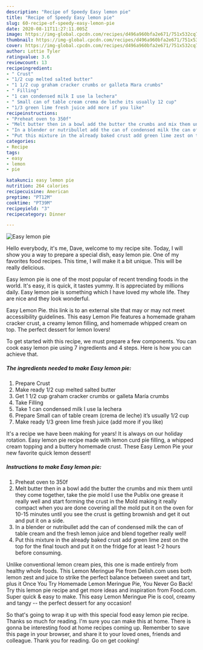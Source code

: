 ```yaml
---
description: "Recipe of Speedy Easy lemon pie"
title: "Recipe of Speedy Easy lemon pie"
slug: 60-recipe-of-speedy-easy-lemon-pie
date: 2020-08-11T11:27:11.005Z
image: https://img-global.cpcdn.com/recipes/d496a960bfa2e671/751x532cq70/easy-lemon-pie-recipe-main-photo.jpg
thumbnail: https://img-global.cpcdn.com/recipes/d496a960bfa2e671/751x532cq70/easy-lemon-pie-recipe-main-photo.jpg
cover: https://img-global.cpcdn.com/recipes/d496a960bfa2e671/751x532cq70/easy-lemon-pie-recipe-main-photo.jpg
author: Lottie Tyler
ratingvalue: 3.6
reviewcount: 13
recipeingredient:
- " Crust"
- "1/2 cup melted salted butter"
- "1 1/2 cup graham cracker crumbs or galleta Mara crumbs"
- " Filling"
- "1 can condensed milk I use la lechera"
- " Small can of table cream crema de leche its usually 12 cup"
- "1/3 green lime fresh juice add more if you like"
recipeinstructions:
- "Preheat oven to 350f"
- "Melt butter then in a bowl add the butter the crumbs and mix them until they come together, take the pie mold I use the Publix one grease it really well and start forming the crust in the Mold making it really compact when you are done covering all the mold put it on the oven for 10-15 minutes until you see the crust is getting brownish and get it out and put it on a side."
- "In a blender or nutribullet add the can of condensed milk the can of table cream and the fresh lemon juice and blend together really well!"
- "Put this mixture in the already baked crust add green lime zest on the top for the final touch and put it on the fridge for at least 1-2 hours before consuming."
categories:
- Recipe
tags:
- easy
- lemon
- pie

katakunci: easy lemon pie 
nutrition: 264 calories
recipecuisine: American
preptime: "PT12M"
cooktime: "PT39M"
recipeyield: "3"
recipecategory: Dinner

---
```



![Easy lemon pie](https://img-global.cpcdn.com/recipes/d496a960bfa2e671/751x532cq70/easy-lemon-pie-recipe-main-photo.jpg)

Hello everybody, it's me, Dave, welcome to my recipe site. Today, I will show you a way to prepare a special dish, easy lemon pie. One of my favorites food recipes. This time, I will make it a bit unique. This will be really delicious.

Easy lemon pie is one of the most popular of recent trending foods in the world. It's easy, it is quick, it tastes yummy. It is appreciated by millions daily. Easy lemon pie is something which I have loved my whole life. They are nice and they look wonderful.

Easy Lemon Pie. this link is to an external site that may or may not meet accessibility guidelines. This easy Lemon Pie features a homemade graham cracker crust, a creamy lemon filling, and homemade whipped cream on top. The perfect dessert for lemon lovers!


To get started with this recipe, we must prepare a few components. You can cook easy lemon pie using 7 ingredients and 4 steps. Here is how you can achieve that.

<!--inarticleads1-->

##### The ingredients needed to make Easy lemon pie:

1. Prepare  Crust
1. Make ready 1/2 cup melted salted butter
1. Get 1 1/2 cup graham cracker crumbs or galleta María crumbs
1. Take  Filling
1. Take 1 can condensed milk I use la lechera
1. Prepare  Small can of table cream (crema de leche) it’s usually 1/2 cup
1. Make ready 1/3 green lime fresh juice (add more if you like)


It&#39;s a recipe we have been making for years! It is always on our holiday rotation. Easy lemon pie recipe made with lemon curd pie filling, a whipped cream topping and a buttery homemade crust. These Easy Lemon Pie your new favorite quick lemon dessert! 

<!--inarticleads2-->

##### Instructions to make Easy lemon pie:

1. Preheat oven to 350f
1. Melt butter then in a bowl add the butter the crumbs and mix them until they come together, take the pie mold I use the Publix one grease it really well and start forming the crust in the Mold making it really compact when you are done covering all the mold put it on the oven for 10-15 minutes until you see the crust is getting brownish and get it out and put it on a side.
1. In a blender or nutribullet add the can of condensed milk the can of table cream and the fresh lemon juice and blend together really well!
1. Put this mixture in the already baked crust add green lime zest on the top for the final touch and put it on the fridge for at least 1-2 hours before consuming.


Unlike conventional lemon cream pies, this one is made entirely from healthy whole foods. This Lemon Meringue Pie from Delish.com uses both lemon zest and juice to strike the perfect balance between sweet and tart, plus it Once You Try Homemade Lemon Meringue Pie, You Never Go Back! Try this lemon pie recipe and get more ideas and inspiration from Food.com. Super quick &amp; easy to make. This easy Lemon Meringue Pie is cool, creamy and tangy -- the perfect dessert for any occasion! 

So that's going to wrap it up with this special food easy lemon pie recipe. Thanks so much for reading. I'm sure you can make this at home. There is gonna be interesting food at home recipes coming up. Remember to save this page in your browser, and share it to your loved ones, friends and colleague. Thank you for reading. Go on get cooking!
